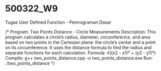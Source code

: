 # 500322_W9
Tugas User Defined Function - Pemrograman Dasar

/*
  Program: Two Points Distance - Circle Measurements
  Description:
    This program calculates a circle’s radius, diameter, circumference,
    and area based on two points in the Cartesian plane: the circle’s center
    and a point on its circumference. It uses the distance formula to find
    the radius and separate functions for each calculation.
    Formula: √((x2 - x1)² + (y2 - y1)²)
  Compile: g++ two_points_distance.cpp -o two_points_distance.exe
  Run:     ./two_points_distance
*/
